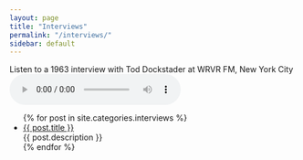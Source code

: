 ```yaml
---
layout: page
title: "Interviews"
permalink: "/interviews/"
sidebar: default
---
```


Listen to a 1963 interview with Tod Dockstader at WRVR FM, New York City
<audio controls>
  <source src="horse.ogg" type="audio/ogg">
  <source src="horse.mp3" type="audio/mpeg">
Your browser does not support the audio element.
</audio>
<ul>
    {% for post in site.categories.interviews %}
    <li><a href="{{ site.url }}{{ post.url }}">{{ post.title }}</a><br>{{ post.description }}</li>
    {% endfor %}
</ul>